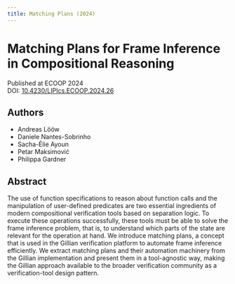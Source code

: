 ```yaml
---
title: Matching Plans (2024)
---
```


# Matching Plans for Frame Inference in Compositional Reasoning

Published at ECOOP 2024 \
DOI: [10.4230/LIPIcs.ECOOP.2024.26](https://doi.org/10.4230/LIPIcs.ECOOP.2024.26)

## Authors
- Andreas Lööw
- Daniele Nantes-Sobrinho
- Sacha-Élie Ayoun
- Petar Maksimović
- Philippa Gardner

## Abstract
The use of function specifications to reason about function calls and the manipulation of user-defined predicates are two essential ingredients of modern compositional verification tools based on separation logic. To execute these operations successfully, these tools must be able to solve the frame inference problem, that is, to understand which parts of the state are relevant for the operation at hand. We introduce matching plans, a concept that is used in the Gillian verification platform to automate frame inference efficiently. We extract matching plans and their automation machinery from the Gillian implementation and present them in a tool-agnostic way, making the Gillian approach available to the broader verification community as a verification-tool design pattern.
